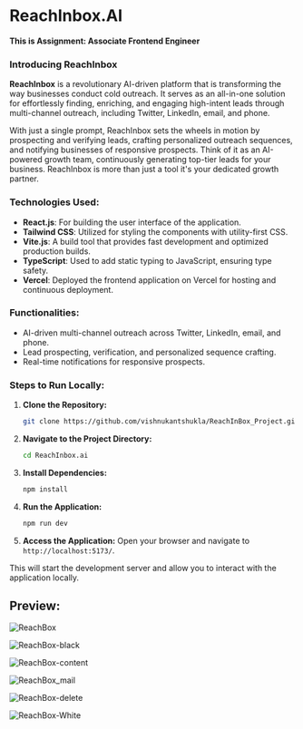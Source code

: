 # ReachInbox.AI
**This is Assignment: Associate Frontend Engineer** <br>

### Introducing ReachInbox

**ReachInbox** is a revolutionary AI-driven platform that is transforming the way businesses conduct cold outreach. It serves as an all-in-one solution for effortlessly finding, enriching, and engaging high-intent leads through multi-channel outreach, including Twitter, LinkedIn, email, and phone. <br>

With just a single prompt, ReachInbox sets the wheels in motion by prospecting and verifying leads, crafting personalized outreach sequences, and notifying businesses of responsive prospects. Think of it as an AI-powered growth team, continuously generating top-tier leads for your business. ReachInbox is more than just a tool it's your dedicated growth partner.

### **Technologies Used:**
- **React.js**: For building the user interface of the application.
- **Tailwind CSS**: Utilized for styling the components with utility-first CSS.
- **Vite.js**: A build tool that provides fast development and optimized production builds.
- **TypeScript**: Used to add static typing to JavaScript, ensuring type safety.
- **Vercel**: Deployed the frontend application on Vercel for hosting and continuous deployment.

### **Functionalities:**
- AI-driven multi-channel outreach across Twitter, LinkedIn, email, and phone.
- Lead prospecting, verification, and personalized sequence crafting.
- Real-time notifications for responsive prospects.

### **Steps to Run Locally:**
1. **Clone the Repository:**
   ```bash
   git clone https://github.com/vishnukantshukla/ReachInBox_Project.git
   ```
2. **Navigate to the Project Directory:**
   ```bash
   cd ReachInbox.ai
   ```
3. **Install Dependencies:**
   ```bash
   npm install
   ```
4. **Run the Application:**
   ```bash
   npm run dev
   ```
5. **Access the Application:**
   Open your browser and navigate to `http://localhost:5173/`.

This will start the development server and allow you to interact with the application locally.

## Preview:

![ReachBox](https://github.com/user-attachments/assets/c6274f40-6b38-4525-bf92-cb93da778b4a)

![ReachBox-black](https://github.com/user-attachments/assets/3f344bf7-c2d1-432f-b851-94825e5e5e45)

![ReachBox-content](https://github.com/user-attachments/assets/5ecd13ff-29c7-4d6c-b562-c778871e5c9b)

![ReachBox_mail](https://github.com/user-attachments/assets/18a376d5-9c97-40bb-85e9-a8d46ff2bd30)

![ReachBox-delete](https://github.com/user-attachments/assets/0587b84c-73ce-4beb-b896-8653b5a9f84d)

![ReachBox-White](https://github.com/user-attachments/assets/9e793754-eb09-47bb-8bb8-94dd645898c6)
